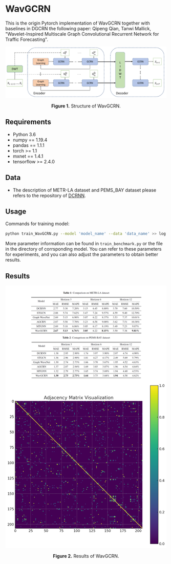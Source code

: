 # WavGCRN
This is the origin Pytorch implementation of WavGCRN together with baselines in DGCRN the following paper:
Qipeng Qian, Tanwi Mallick, "Wavelet-Inspired Multiscale Graph Convolutional Recurrent Network for Traffic Forecasting". 

<p align="center">
<img src="./img/network2.jpg" alt="" align=center />
<br><br>
<b>Figure 1.</b>  Structure of WavGCRN.
</p>

## Requirements

- Python 3.6
- numpy == 1.19.4
- pandas == 1.1.1
- torch >= 1.1
- mxnet == 1.4.1
- tensorflow >= 2.4.0

## Data

- The description of METR-LA dataset and PEMS_BAY dataset please refers to the repository of [DCRNN](https://github.com/liyaguang/DCRNN).

## Usage
Commands for training model:

```bash
python train_WavGCRN.py --model 'model_name' --data 'data_name' >> log.txt 
```

More parameter information can be found in `train_benchmark.py` or the file in the directory of corrsponding model. You can refer to these parameters for experiments, and you can also adjust the parameters to obtain better results.

## <span id="resultslink">Results</span> 

<p align="center">
<img src="./img/result.png" alt="" align=center />
<img src="./img/matrix visualization.png" alt="" align=center />
<br><br>
<b>Figure 2.</b>  Results of WavGCRN.
</p>



